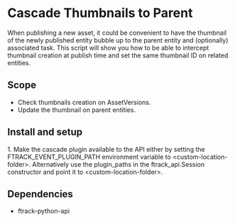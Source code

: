 # Cascade Thumbnails to Parent

When publishing a new asset, it could be convenient to have the
thumbnail of the newly published entity bubble up to the parent entity
and (optionally) associated task. This script will show you how to be
able to intercept thumbnail creation at publish time and set the same
thumbnail ID on related entities.

## Scope

-   Check thumbnails creation on AssetVersions.
-   Update the thumbnail on parent entities.

## Install and setup

1\. Make the cascade plugin available to the API either by setting the
FTRACK_EVENT_PLUGIN_PATH environment variable to
\<custom-location-folder\>. Alternatively use the plugin_paths in the
ftrack_api.Session constructor and point it to
\<custom-location-folder\>.

## Dependencies

-   ftrack-python-api